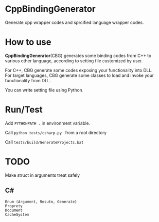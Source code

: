
# CppBindingGenerator

Generate cpp wrapper codes and sprcified language wrapper codes.

# How to use

**CppBindingGenerator**(CBG) generates some binding codes from C++ to various other language, according to setting file customized by user.

For C++, CBG generate some codes exposing your functionality into DLL.
For target languages, CBG generate some classes to load and invoke your functionality from DLL.

You can write setting file using Python.

# Run/Test

Add ``` PYTHONPATH . ``` in environment variable.

Call ```python tests/csharp.py ``` from a root directory

Call ```tests/build/GenerateProjects.bat```

# TODO

Make struct in arguments treat safely

## C#

```
Enum (Argument, Resutn, Generate)
Proprety
Document
CacheSystem
```

